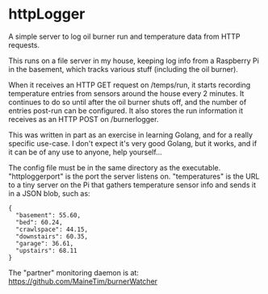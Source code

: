 # httpLogger

A simple server to log oil burner run and temperature data from HTTP requests.

This runs on a file server in my house, keeping log info from a Raspberry Pi in the
basement, which tracks various stuff (including the oil burner).

When it receives an HTTP GET request on /temps/run, it starts recording temperature
entries from sensors around the house every 2 minutes. It continues to do so until after
the oil burner shuts off, and the number of entries post-run can be configured. It also
stores the run information it receives as an HTTP POST on /burnerlogger.

This was written in part as an exercise in learning Golang, and for a really specific use-case.
I don't expect it's very good Golang, but it works, and if it can be of any use to anyone, help yourself...

The config file must be in the same directory as the executable.
"httploggerport" is the port the server listens on.
"temperatures" is the URL to a tiny server on the Pi that gathers temperature sensor info and sends it in a
JSON blob, such as:
```
{
  "basement": 55.60,
  "bed": 60.24,
  "crawlspace": 44.15,
  "downstairs": 60.35,
  "garage": 36.61,
  "upstairs": 68.11
}
```

The "partner" monitoring daemon is at: https://github.com/MaineTim/burnerWatcher
